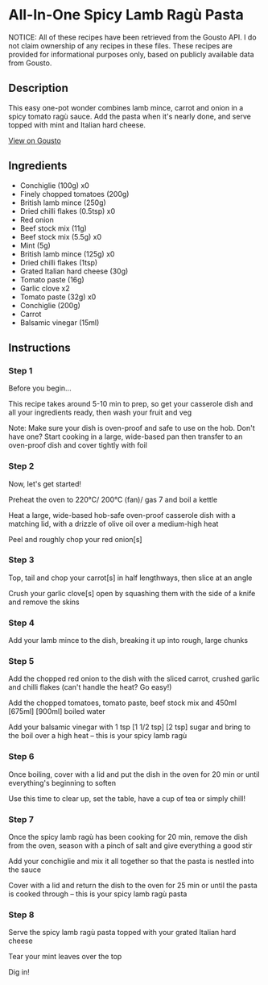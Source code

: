 # All-In-One Spicy Lamb Ragù Pasta 

NOTICE: All of these recipes have been retrieved from the Gousto API. I do not claim ownership of any recipes in these files. These recipes are provided for informational purposes only, based on publicly available data from Gousto.

## Description

This easy one-pot wonder combines lamb mince, carrot and onion in a spicy tomato ragù sauce. Add the pasta when it's nearly done, and serve topped with mint and Italian hard cheese. 

[View on Gousto](https://www.gousto.co.uk/recipes/cookbook/all-in-one-lamb-ragu-pasta-with-chilli-mint)

## Ingredients

- Conchiglie (100g) x0
- Finely chopped tomatoes (200g)
- British lamb mince (250g)
- Dried chilli flakes (0.5tsp) x0
- Red onion
- Beef stock mix (11g)
- Beef stock mix (5.5g) x0
- Mint (5g)
- British lamb mince (125g) x0
- Dried chilli flakes (1tsp)
- Grated Italian hard cheese (30g)
- Tomato paste (16g)
- Garlic clove x2
- Tomato paste (32g) x0
- Conchiglie (200g)
- Carrot
- Balsamic vinegar (15ml)

## Instructions


### Step 1

Before you begin...

This recipe takes around 5-10 min to prep, so get your casserole dish and all your ingredients ready, then wash your fruit and veg

Note: Make sure your dish is oven-proof and safe to use on the hob. Don't have one? Start cooking in a large, wide-based pan then transfer to an oven-proof dish and cover tightly with foil


### Step 2

Now, let's get started!

Preheat the oven to 220°C/ 200°C (fan)/ gas 7 and boil a kettle

Heat a large, wide-based hob-safe oven-proof casserole dish with a matching lid, with a drizzle of olive oil over a medium-high heat

Peel and roughly chop your red onion[s]


### Step 3

Top, tail and chop your carrot[s] in half lengthways, then slice at an angle

Crush your garlic clove[s] open by squashing them with the side of a knife and remove the skins


### Step 4

Add your lamb mince to the dish, breaking it up into rough, large chunks


### Step 5

Add the chopped red onion to the dish with the sliced carrot, crushed garlic and chilli flakes (can't handle the heat? Go easy!)

Add the chopped tomatoes, tomato paste, beef stock mix and 450ml <span class="text-purple">[675ml] </span><span class="text-danger">[900ml]</span> boiled water

Add your balsamic vinegar with 1 tsp <span class="text-purple">[1 1/2 tsp]</span> <span class="text-danger">[2 tsp]</span> sugar and bring to the boil over a high heat – this is your spicy lamb ragù


### Step 6

Once boiling, cover with a lid and put the dish in the oven for 20 min or until everything's beginning to soften

Use this time to clear up, set the table, have a cup of tea or simply chill!


### Step 7

Once the spicy lamb ragù has been cooking for 20 min, remove the dish from the oven, season with a pinch of salt and give everything a good stir

Add your conchiglie and mix it all together so that the pasta is nestled into the sauce

Cover with a lid and return the dish to the oven for 25 min or until the pasta is cooked through – this is your spicy lamb ragù pasta

### Step 8

Serve the spicy lamb ragù pasta topped with your grated Italian hard cheese

Tear your mint leaves over the top

Dig in!


